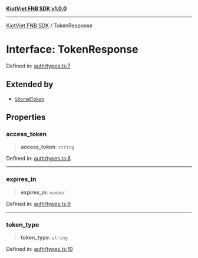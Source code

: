 [**KiotViet FNB SDK v1.0.0**](../README.md)

***

[KiotViet FNB SDK](../README.md) / TokenResponse

# Interface: TokenResponse

Defined in: [auth/types.ts:7](https://github.com/doivjpxx/kiotviet-fnb-sdk/blob/bcbd7df6deab54bfd1409ee101bd2b627620e9ef/src/auth/types.ts#L7)

## Extended by

- [`StoredToken`](StoredToken.md)

## Properties

### access\_token

> **access\_token**: `string`

Defined in: [auth/types.ts:8](https://github.com/doivjpxx/kiotviet-fnb-sdk/blob/bcbd7df6deab54bfd1409ee101bd2b627620e9ef/src/auth/types.ts#L8)

***

### expires\_in

> **expires\_in**: `number`

Defined in: [auth/types.ts:9](https://github.com/doivjpxx/kiotviet-fnb-sdk/blob/bcbd7df6deab54bfd1409ee101bd2b627620e9ef/src/auth/types.ts#L9)

***

### token\_type

> **token\_type**: `string`

Defined in: [auth/types.ts:10](https://github.com/doivjpxx/kiotviet-fnb-sdk/blob/bcbd7df6deab54bfd1409ee101bd2b627620e9ef/src/auth/types.ts#L10)
